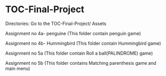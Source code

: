 # TOC-Final-Project
 Directories: Go to the TOC-Final-Project/ Assets
 
Assignment no 4a- penguine (This folder contain penguin game)

Assignment no 4b- Hummingbird (This folder contain Hummingbird game)

Assignment no 5a (This folder contain Roll a ball(PALINDROME) game)

Assignment no 5b (This folder contains Matching parenthesis game and main menu)
